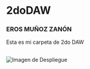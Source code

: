# 2doDAW
### EROS MUÑOZ ZANÓN
Esta es mi carpeta de 2do DAW
##
<img src="./2doDAW/Despliegue/imagenUWU/yo.png" alt="Imagen de Despliegue">
